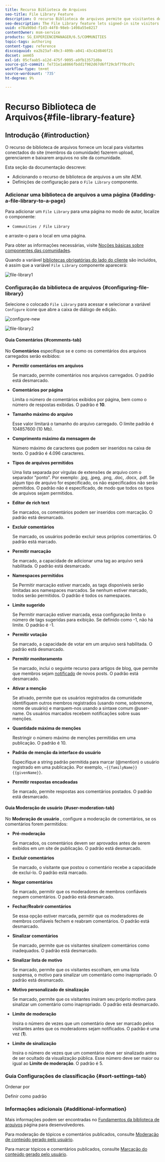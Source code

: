 ```yaml
---
title: Recurso Biblioteca de Arquivos
seo-title: File Library Feature
description: O recurso Biblioteca de arquivos permite que visitantes do site conectados façam upload, gerenciem e baixem arquivos
seo-description: The File Library feature lets signed-in site visitors upload, manage, and download files
uuid: e78a90bd-f1d3-44f8-98eb-1498a55e8217
contentOwner: msm-service
products: SG_EXPERIENCEMANAGER/6.5/COMMUNITIES
topic-tags: authoring
content-type: reference
discoiquuid: ea2b23af-49c3-409b-a041-43c42d846f21
docset: aem65
exl-id: 05cfaab5-a12d-475f-9095-a9fb13571d0a
source-git-commit: fe731e1a8866fbdd1f982d67d6ff29cbf7f0cd7c
workflow-type: tm+mt
source-wordcount: '735'
ht-degree: 9%

---
```


# Recurso Biblioteca de Arquivos{#file-library-feature}

## Introdução {#introduction}

O recurso de biblioteca de arquivos fornece um local para visitantes conectados do site (membros da comunidade) fazerem upload, gerenciarem e baixarem arquivos no site da comunidade.

Esta seção da documentação descreve:

* Adicionando o recurso de biblioteca de arquivos a um site AEM.
* Definições de configuração para o `File Library` componente.

### Adicionar uma biblioteca de arquivos a uma página {#adding-a-file-library-to-a-page}

Para adicionar um `File Library` para uma página no modo de autor, localize o componente:

* `Communities / File Library`

e arraste-o para o local em uma página.

Para obter as informações necessárias, visite [Noções básicas sobre componentes das comunidades](/help/communities/basics.md).

Quando a variável [bibliotecas obrigatórias do lado do cliente](/help/communities/essentials-file-library.md#essentials-for-client-side) são incluídos, é assim que a variável `File Library` componente aparecerá:

![file-library1](assets/file-library1.png)

### Configuração da biblioteca de arquivos {#configuring-file-library}

Selecione o colocado `File Library` para acessar e selecionar a variável `Configure` ícone que abre a caixa de diálogo de edição.

![configure-new](assets/configure-new.png)

![file-library2](assets/file-library2.png)

#### Guia Comentários {#comments-tab}

No **Comentários** especifique se e como os comentários dos arquivos carregados serão exibidos:

* **Permitir comentários em arquivos**

  Se marcado, permite comentários nos arquivos carregados. O padrão está desmarcado.

* **Comentários por página**

  Limita o número de comentários exibidos por página, bem como o número de respostas exibidas. O padrão é **10**.

* **Tamanho máximo do arquivo**

  Esse valor limitará o tamanho do arquivo carregado. O limite padrão é 104857600 (10 Mb).

* **Comprimento máximo da mensagem de**

  Número máximo de caracteres que podem ser inseridos na caixa de texto. O padrão é 4.096 caracteres.

* **Tipos de arquivos permitidos**

  Uma lista separada por vírgulas de extensões de arquivo com o separador &quot;ponto&quot;. Por exemplo: .jpg, .jpeg, .png, .doc, .docx, .pdf. Se algum tipo de arquivo for especificado, os não especificados não serão permitidos. O padrão não é especificado, de modo que todos os tipos de arquivos sejam permitidos.

* **Editor de rich text**

  Se marcados, os comentários podem ser inseridos com marcação. O padrão está desmarcado.

* **Excluir comentários**

  Se marcado, os usuários poderão excluir seus próprios comentários. O padrão está marcado.

* **Permitir marcação**

  Se marcado, a capacidade de adicionar uma tag ao arquivo será habilitada. O padrão está desmarcado.

* **Namespaces permitidos**

  Se Permitir marcação estiver marcado, as tags disponíveis serão limitadas aos namespaces marcados. Se nenhum estiver marcado, todos serão permitidos. O padrão é todos os namespaces.

* **Limite sugerido**

  Se Permitir marcação estiver marcada, essa configuração limita o número de tags sugeridas para exibição. Se definido como -1, não há limite. O padrão é -1.

* **Permitir votação**

  Se marcado, a capacidade de votar em um arquivo será habilitada. O padrão está desmarcado.

* **Permitir monitoramento**

  Se marcado, inclui o seguinte recurso para artigos de blog, que permite que membros sejam [notificado](/help/communities/notifications.md) de novos posts. O padrão está desmarcado.

* **Ativar a menção**

  Se ativado, permite que os usuários registrados da comunidade identifiquem outros membros registrados (usando nome, sobrenome, nome de usuário) e marquem-nos usando a sintaxe comum @user-name. Os usuários marcados recebem notificações sobre suas menções.

* **Quantidade máxima de menções**

  Restringir o número máximo de menções permitidas em uma publicação. O padrão é 10.

* **Padrão de menção da interface do usuário**

  Especifique a string padrão permitida para marcar (@mention) o usuário registrado em uma publicação. Por exemplo, `~{{familyName}}{{givenName}}`.

* **Permitir respostas encadeadas**

  Se marcado, permite respostas aos comentários postados. O padrão está desmarcado.

#### Guia Moderação de usuário {#user-moderation-tab}

No **Moderação de usuário** , configure a moderação de comentários, se os comentários forem permitidos:

* **Pré-moderação**

  Se marcados, os comentários devem ser aprovados antes de serem exibidos em um site de publicação. O padrão está desmarcado.

* **Excluir comentários**

  Se marcado, o visitante que postou o comentário recebe a capacidade de excluí-lo. O padrão está marcado.

* **Negar comentários**

  Se marcado, permitir que os moderadores de membros confiáveis neguem comentários. O padrão está desmarcado.

* **Fechar/Reabrir comentários**

  Se essa opção estiver marcada, permitir que os moderadores de membros confiáveis fechem e reabram comentários. O padrão está desmarcado.

* **Sinalizar comentários**

  Se marcado, permite que os visitantes sinalizem comentários como inadequados. O padrão está desmarcado.

* **Sinalizar lista de motivo**

  Se marcado, permite que os visitantes escolham, em uma lista suspensa, o motivo para sinalizar um comentário como inapropriado. O padrão está desmarcado.

* **Motivo personalizado de sinalização**

  Se marcado, permite que os visitantes insiram seu próprio motivo para sinalizar um comentário como inapropriado. O padrão está desmarcado.

* **Limite de moderação**

  Insira o número de vezes que um comentário deve ser marcado pelos visitantes antes que os moderadores sejam notificados. O padrão é uma vez (**1**).

* **Limite de sinalização**

  Insira o número de vezes que um comentário deve ser sinalizado antes de ser ocultado da visualização pública. Esse número deve ser maior ou igual ao **Limite de moderação**. O padrão é 5.

### Guia Configurações de classificação {#sort-settings-tab}

Ordenar por

Definir como padrão

### Informações adicionais {#additional-information}

Mais informações podem ser encontradas no [Fundamentos da biblioteca de arquivos](/help/communities/essentials-file-library.md) página para desenvolvedores.

Para moderação de tópicos e comentários publicados, consulte [Moderação de conteúdo gerado pelo usuário](/help/communities/moderate-ugc.md).

Para marcar tópicos e comentários publicados, consulte [Marcação do conteúdo gerado pelo usuário](/help/communities/tag-ugc.md).
